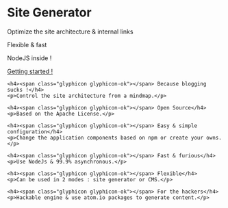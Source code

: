 <div class="jumbotron">
  <h1>Site Generator</h1>
  <p class="lead">Optimize the site architecture & internal links</p>
  <p class="lead">Flexible & fast</p>
  <p class="lead">NodeJS inside !</p>
  <p><a class="btn btn-lg btn-success" href="/getting-started.html" role="button">Getting started !</a></p>
</div>

<div class="row marketing">
  <div class="col-lg-6">

    <h4><span class="glyphicon glyphicon-ok"></span> Because blogging sucks !</h4>
    <p>Control the site architecture from a mindmap.</p>

    <h4><span class="glyphicon glyphicon-ok"></span> Open Source</h4>
    <p>Based on the Apache License.</p>

    <h4><span class="glyphicon glyphicon-ok"></span> Easy & simple configuration</h4>
    <p>Change the application components based on npm or create your owns.</p>
  </div>
  <div class="col-lg-6">

    <h4><span class="glyphicon glyphicon-ok"></span> Fast & furious</h4>
    <p>Use NodeJs & 99.9% asynchronous.</p>

    <h4><span class="glyphicon glyphicon-ok"></span> Flexible</h4>
    <p>Can be used in 2 modes : site generator or CMS.</p>

    <h4><span class="glyphicon glyphicon-ok"></span> For the hackers</h4>
    <p>Hackable engine & use atom.io packages to generate content.</p>
  </div>

</div>
